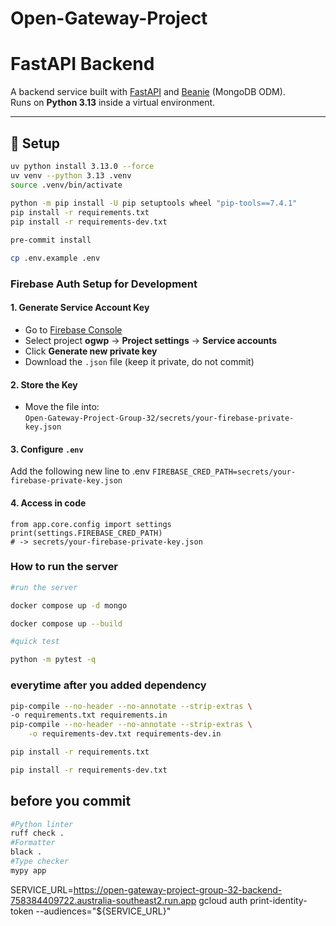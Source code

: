 # Open-Gateway-Project

# FastAPI Backend

A backend service built with [FastAPI](https://fastapi.tiangolo.com/) and [Beanie](https://beanie-odm.dev/) (MongoDB ODM).  
Runs on **Python 3.13** inside a virtual environment.

---

## 🚀 Setup
 
```bash
uv python install 3.13.0 --force
uv venv --python 3.13 .venv
source .venv/bin/activate
 
python -m pip install -U pip setuptools wheel "pip-tools==7.4.1"
pip install -r requirements.txt
pip install -r requirements-dev.txt

pre-commit install

cp .env.example .env
```

### Firebase Auth Setup for Development

#### 1. Generate Service Account Key
- Go to [Firebase Console](https://console.firebase.google.com/)  
- Select project **ogwp** → **Project settings** → **Service accounts**  
- Click **Generate new private key**  
- Download the `.json` file (keep it private, do not commit)

#### 2. Store the Key
- Move the file into:  
  `Open-Gateway-Project-Group-32/secrets/your-firebase-private-key.json`

#### 3. Configure `.env`
Add the following new line to .env
`FIREBASE_CRED_PATH=secrets/your-firebase-private-key.json`

#### 4. Access in code
```
from app.core.config import settings
print(settings.FIREBASE_CRED_PATH)
# -> secrets/your-firebase-private-key.json
```

### How to run the server 

```bash
#run the server

docker compose up -d mongo

docker compose up --build

#quick test

python -m pytest -q
```

### everytime after you added dependency

```bash
pip-compile --no-header --no-annotate --strip-extras \
-o requirements.txt requirements.in
pip-compile --no-header --no-annotate --strip-extras \
    -o requirements-dev.txt requirements-dev.in

pip install -r requirements.txt

pip install -r requirements-dev.txt
```

## before you commit 

```bash
#Python linter
ruff check .
#Formatter
black . 
#Type checker
mypy app
```



SERVICE_URL=https://open-gateway-project-group-32-backend-758384409722.australia-southeast2.run.app
gcloud auth print-identity-token --audiences="${SERVICE_URL}"
